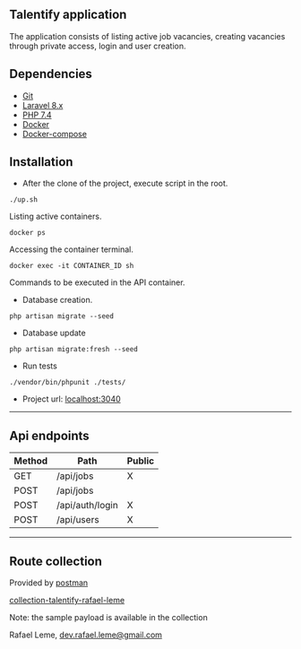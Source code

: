 ## Talentify application


The application consists of listing active job vacancies, creating vacancies through private access, login and user creation.
    
Dependencies
-------------
* [Git](https://git-scm.com/book/en/v2/Getting-Started-Installing-Git)
* [Laravel 8.x](https://laravel.com/)
* [PHP 7.4](https://www.php.net/releases/7_4_0.php)
* [Docker](https://docs.docker.com/)
* [Docker-compose](https://docs.docker.com/compose/)


Installation
-------------

- After the clone of the project, execute script in the root.
```console
./up.sh
```
Listing active containers.
```console
docker ps
```

Accessing the container terminal.

```console
docker exec -it CONTAINER_ID sh
```

Commands to be executed in the API container.

- Database creation.
```console
php artisan migrate --seed
```

- Database update
````console
php artisan migrate:fresh --seed
````

- Run tests
```
./vendor/bin/phpunit ./tests/
```

- Project url: [localhost:3040](http://localhost:3040)

-------------

Api endpoints
-------------
 
 | Method   | Path                | Public | 
 |--------- |---------------------| ------ |
 | GET      | /api/jobs           |   X    |
 | POST     | /api/jobs           |        |
 | POST     | /api/auth/login     |   X    |
 | POST     | /api/users          |   X    |
 

-------------

Route collection
-------------
Provided by [postman](https://www.postman.com/)

[collection-talentify-rafael-leme](https://documenter.getpostman.com/view/3011439/TVmFizwh)

Note: the sample payload is available in the collection

Rafael Leme, dev.rafael.leme@gmail.com
